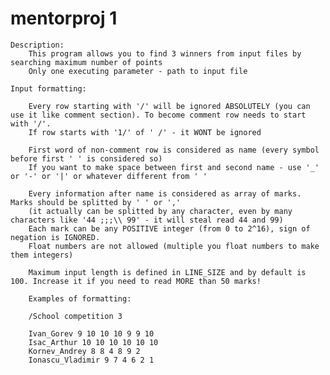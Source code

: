 # mentorproj 1

    Description:
        This program allows you to find 3 winners from input files by searching maximum number of points
        Only one executing parameter - path to input file

    Input formatting:

        Every row starting with '/' will be ignored ABSOLUTELY (you can use it like comment section). To become comment row needs to start with '/'.
        If row starts with '1/' of ' /' - it WONT be ignored

        First word of non-comment row is considered as name (every symbol before first ' ' is considered so)
        If you want to make space between first and second name - use '_' or '-' or '|' or whatever different from ' '

        Every information after name is considered as array of marks. Marks should be splitted by ' ' or ','
        (it actually can be splitted by any character, even by many characters like '44 ;;;\\ 99' - it will steal read 44 and 99)
        Each mark can be any POSITIVE integer (from 0 to 2^16), sign of negation is IGNORED.
        Float numbers are not allowed (multiple you float numbers to make them integers)

        Maximum input length is defined in LINE_SIZE and by default is 100. Increase it if you need to read MORE than 50 marks!

        Examples of formatting:

        /School competition 3

        Ivan_Gorev 9 10 10 10 9 9 10
        Isac_Arthur 10 10 10 10 10 10
        Kornev_Andrey 8 8 4 8 9 2
        Ionascu_Vladimir 9 7 4 6 2 1
         
